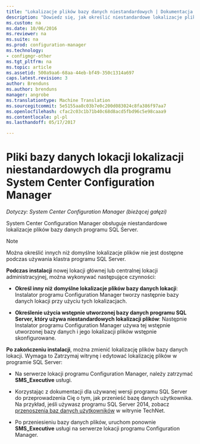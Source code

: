 ```yaml
---
title: "Lokalizacje plików bazy danych niestandardowych | Dokumentacja firmy Microsoft"
description: "Dowiedz się, jak określić niestandardowe lokalizacje plików bazy danych programu SQL Server."
ms.custom: na
ms.date: 10/06/2016
ms.reviewer: na
ms.suite: na
ms.prod: configuration-manager
ms.technology:
- configmgr-other
ms.tgt_pltfrm: na
ms.topic: article
ms.assetid: 500a9aa6-68aa-44eb-bf49-350c1314a697
caps.latest.revision: 3
author: Brenduns
ms.author: brenduns
manager: angrobe
ms.translationtype: Machine Translation
ms.sourcegitcommit: 5e5155aa8c03b7e0c200d083024c8fa386f97aa7
ms.openlocfilehash: cfac2c03c1b71b40c68d8acd5fbd96c5e98caaa9
ms.contentlocale: pl-pl
ms.lasthandoff: 05/17/2017

---
```

# <a name="custom-locations-for-system-center-configuration-manager-site-database-files"></a>Pliki bazy danych lokacji lokalizacji niestandardowych dla programu System Center Configuration Manager

*Dotyczy: System Center Configuration Manager (bieżącej gałęzi)*

 System Center Configuration Manager obsługuje niestandardowe lokalizacje plików bazy danych programu SQL Server.  

> [!NOTE]  
>  Można określić innych niż domyślne lokalizacje plików nie jest dostępne podczas używania klastra programu SQL Server.  

 **Podczas instalacji** nowej lokacji głównej lub centralnej lokacji administracyjnej, można wykonywać następujące czynności:  

-   **Określ inny niż domyślne lokalizacje plików bazy danych lokacji**: Instalator programu Configuration Manager tworzy następnie bazy danych lokacji przy użyciu tych lokalizacjach.  

-   **Określenie użycia wstępnie utworzonej bazy danych programu SQL Server, który używa niestandardowych lokalizacji plików**:  Następnie Instalator programu Configuration Manager używa tej wstępnie utworzonej bazy danych i jego lokalizacji plików wstępnie skonfigurowane.  

**Po zakończeniu instalacji**, można zmienić lokalizację plików bazy danych lokacji. Wymaga to Zatrzymaj witrynę i edytować lokalizację plików w programie SQL Server:  

-   Na serwerze lokacji programu Configuration Manager, należy zatrzymać **SMS_Executive** usługi.  

-   Korzystając z dokumentacji dla używanej wersji programu SQL Server do przeprowadzenia Cię o tym, jak przenieść bazę danych użytkownika. Na przykład, jeśli używasz programu SQL Server 2014, zobacz [przenoszenia baz danych użytkowników](https://technet.microsoft.com/library/ms345483\(v=sql.120\).aspx) w witrynie TechNet.  

-   Po przeniesieniu bazy danych plików, uruchom ponownie **SMS_Executive** usługi na serwerze lokacji programu Configuration Manager.  

